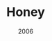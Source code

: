 ---
title: 'Honey'
img: 'honey.jpg'
size: '13 x 13 inches, Framed'
medium: 'Ink on 140-pound Watercolor Paper'
date: 2006
---
